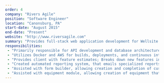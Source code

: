 ```yaml
---
order: 4
company: "Rivers Agile"
position: "Software Engineer"
location: "Canonsburg, PA"
start-date: "August 2015"
end-date: "Present"
website: "http://www.riversagile.com"
summary: "Provides full-stack web application development for Wellsite Report, a project management and reporting suite, using Ruby on Rails, PostgreSQL, and AngularJS. Adheres to Agile methodology and workflow"
responsibilities:
 - "Primarily responsible for API development and database architecture"
 - "Utilizes Docker and AWS for builds, deployments, and continuous integration"
 - "Provides client with feature estimates; Breaks down new features into individual workable tasks"
 - "Created automated reporting system, that emails specialized reports at scheduled intervals"
 - "Assisted with form builder, allowing creation and completion of custom forms and fields"
 - "Assisted with equipment module, allowing creation of equipment that can be arranged in a hierarchy"
---
```

